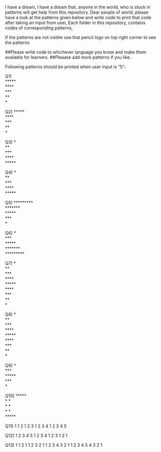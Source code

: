 I have a dream,
I have a dream that, anyone in the world, who is stuck in patterns will get help from this repository.
Dear people of world, please have a look at the patterns given below and write code to print that code after taking an input from user,
Each folder in this repository, contains codes of corresponding patterns,


If the patterns are not visible 
use that pencil logo on top right corner to see the patterns

##Please write code to whichever language you know and make them available for learners.
##Pleaase add more patterns if you like.


Following patterns should be printed when user input is "5":

Q1)  
   \*****  
   \****  
   \***  
   \**  
   \*  


Q2)
\*****  
 \****  
  \***  
   \**  
    \*  


Q3)
\*  
\**  
\***  
\****  
\*****  
 

Q4)
    \*  
   \**  
  \***  
 \****  
\*****  


Q5)
\*********  
 \*******  
  \*****  
   \***  
    \*  


Q6)
    \*  
   \***  
  \*****  
 \*******  
\*********  
 

Q7)
\*  
\**  
\***  
\****  
\*****  
\****  
\***  
\**  
\*  


Q8)
    \*  
   \**  
  \***  
 \****  
\*****  
 \****  
  \***  
   \**  
    \*  


Q9)
    \*  
   \***  
  \*****  
   \***  
    \*  


Q10)
\*****  
\*   *  
\*   *  
\*   *  
\*****  


Q11)
    1
   1 2
  1 2 3 
 1 2 3 4
1 2 3 4 5


Q12)
1 2 3 4 5
 1 2 3 4
  1 2 3 
   1 2
    1


Q13)
        1
      1 2 1
    1 2 3 2 1
  1 2 3 4 3 2 1
1 2 3 4 5 4 3 2 1
